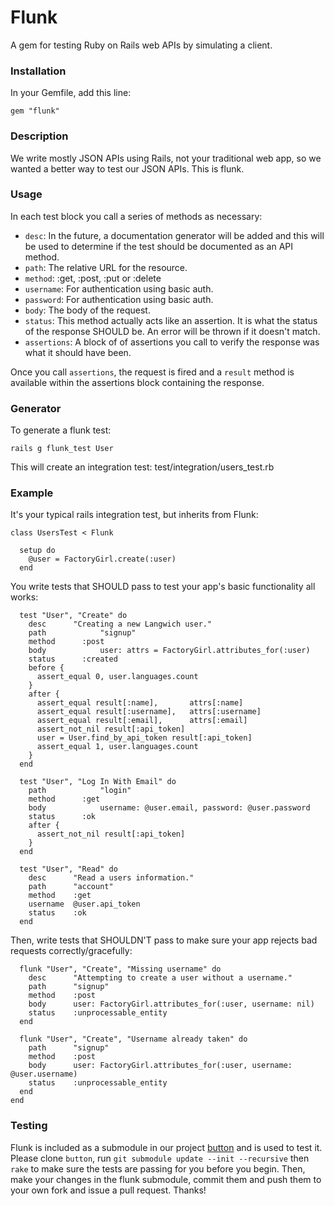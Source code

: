 Flunk
=====

A gem for testing Ruby on Rails web APIs by simulating a client.


### Installation

In your Gemfile, add this line:

    gem "flunk"

### Description

We write mostly JSON APIs using Rails, not your traditional web app, so we wanted a better way to test our JSON APIs. This is flunk.

### Usage

In each test block you call a series of methods as necessary:

* `desc`: In the future, a documentation generator will be added and this will be used to determine if the test should be documented as an API method.
* `path`: The relative URL for the resource.
* `method`: :get, :post, :put or :delete
* `username`: For authentication using basic auth.
* `password`: For authentication using basic auth.
* `body`: The body of the request.
* `status`: This method actually acts like an assertion. It is what the status of the response SHOULD be. An error will be thrown if it doesn't match.
* `assertions`: A block of of assertions you call to verify the response was what it should have been.

Once you call `assertions`, the request is fired and a `result` method is available within the assertions block containing the response.

### Generator

To generate a flunk test:

    rails g flunk_test User

This will create an integration test: test/integration/users_test.rb

### Example

It's your typical rails integration test, but inherits from Flunk:

    class UsersTest < Flunk

      setup do
      	@user = FactoryGirl.create(:user)
      end

You write tests that SHOULD pass to test your app's basic functionality all works:

      test "User", "Create" do
        desc      "Creating a new Langwich user."
      	path			"signup"
      	method		:post
      	body			user: attrs = FactoryGirl.attributes_for(:user)
      	status		:created
        before {
          assert_equal 0, user.languages.count
        }
        after {
          assert_equal result[:name],       attrs[:name]
          assert_equal result[:username],   attrs[:username]
          assert_equal result[:email],      attrs[:email]
          assert_not_nil result[:api_token]
          user = User.find_by_api_token result[:api_token]
          assert_equal 1, user.languages.count
        }
      end

      test "User", "Log In With Email" do
      	path			"login"
      	method		:get
      	body			username: @user.email, password: @user.password
      	status		:ok
        after {
          assert_not_nil result[:api_token]
        }
      end

      test "User", "Read" do
        desc      "Read a users information."
        path      "account"
        method    :get
        username  @user.api_token
        status    :ok
      end


Then, write tests that SHOULDN'T pass to make sure your app rejects bad requests correctly/gracefully:


      flunk "User", "Create", "Missing username" do
        desc      "Attempting to create a user without a username."
        path      "signup"
        method    :post
        body      user: FactoryGirl.attributes_for(:user, username: nil)
        status    :unprocessable_entity
      end

      flunk "User", "Create", "Username already taken" do
        path      "signup"
        method    :post
        body      user: FactoryGirl.attributes_for(:user, username: @user.username)
        status    :unprocessable_entity
      end
    end



### Testing

Flunk is included as a submodule in our project [button](https://github.com/mysterioustrousers/button.git) and
is used to test it. Please clone `button`, run `git submodule update --init --recursive` then `rake` to make
sure the tests are passing for you before you begin. Then, make your changes in the flunk submodule, commit them
and push them to your own fork and issue a pull request. Thanks!

